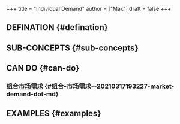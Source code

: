 +++
title = "Individual Demand"
author = ["Max"]
draft = false
+++

## DEFINATION {#defination}


## SUB-CONCEPTS {#sub-concepts}


## CAN DO {#can-do}


### 组合[市场需求](20210317193227-market_demand.md) {#组合-市场需求--20210317193227-market-demand-dot-md}


## EXAMPLES {#examples}
